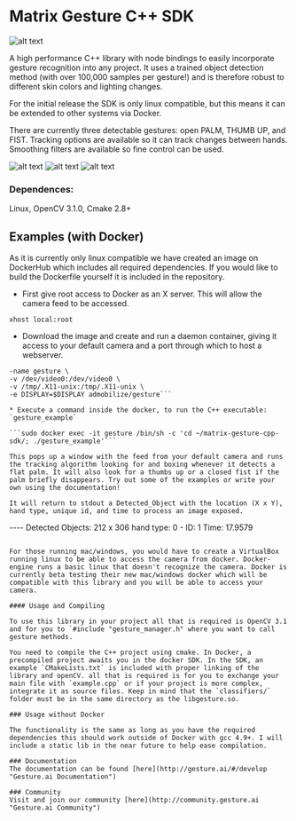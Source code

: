 # Matrix Gesture C++ SDK
![alt text](https://github.com/matrix-io/matrix-gesture-node-sdk/raw/master/examples/logo.png "Gesture.ai Logo")

A high performance C++ library with node bindings to easily incorporate gesture recognition into any project. It uses a trained object detection method (with over 100,000 samples per gesture!) and is therefore robust to different skin colors and lighting changes. 

For the initial release the SDK is only linux compatible, but this means it can be extended to other systems via Docker.

There are currently three detectable gestures: open PALM, THUMB UP, and FIST. Tracking options are available so it can track changes between hands. Smoothing filters are available so fine control can be used.

![alt text](https://github.com/matrix-io/matrix-gesture-node-sdk/raw/master/examples/palm.jpg "Palm")
![alt text](https://github.com/matrix-io/matrix-gesture-node-sdk/raw/master/examples/fist.jpg "Fist")
![alt text](https://github.com/matrix-io/matrix-gesture-node-sdk/raw/master/examples/thumb_up.jpg "Thumb Up")

### Dependences:
Linux, 
OpenCV 3.1.0, 
Cmake 2.8+

## Examples (with Docker)

As it is currently only linux compatible we have created an image on DockerHub which includes all required dependencies. If you would like to build the Dockerfile yourself it is included in the repository.

* First give root access to Docker as an X server. This will allow the camera feed to be accessed.

```xhost local:root```

* Download the image and create and run a daemon container, giving it access to your default camera and a port through which to host a webserver. 

```sudo docker run -itd -p 8080:8080 -p 3000:3000 --privileged \
-name gesture \
-v /dev/video0:/dev/video0 \
-v /tmp/.X11-unix:/tmp/.X11-unix \
-e DISPLAY=$DISPLAY admobilize/gesture```

* Execute a command inside the docker, to run the C++ executable: `gesture_example`

```sudo docker exec -it gesture /bin/sh -c 'cd ~/matrix-gesture-cpp-sdk/; ./gesture_example'```

This pops up a window with the feed from your default camera and runs the tracking algorithm looking for and boxing whenever it detects a flat palm. It will also look for a thumbs up or a closed fist if the palm briefly disappears. Try out some of the examples or write your own using the documentation!

It will return to stdout a Detected_Object with the location (X x Y), hand type, unique id, and time to process an image exposed.

```
---- Detected Objects: 
212 x 306
hand type: 0 - ID: 1
Time: 17.9579
```

For those running mac/windows, you would have to create a VirtualBox running linux to be able to access the camera from docker. Docker-engine runs a basic linux that doesn't recognize the camera. Docker is currently beta testing their new mac/windows docker which will be compatible with this library and you will be able to access your camera. 

#### Usage and Compiling

To use this library in your project all that is required is OpenCV 3.1 and for you to `#include "gesture_manager.h" where you want to call gesture methods.

You need to compile the C++ project using cmake. In Docker, a precompiled project awaits you in the docker SDK. In the SDK, an example `CMakeLists.txt` is included with proper linking of the library and openCV. all that is required is for you to exchange your main file with `example.cpp` or if your project is more complex, integrate it as source files. Keep in mind that the `classifiers/` folder must be in the same directory as the libgesture.so.

### Usage without Docker

The functionality is the same as long as you have the required dependencies this should work outside of Docker with gcc 4.9+. I will include a static lib in the near future to help ease compilation.

### Documentation
The documentation can be found [here](http://gesture.ai/#/develop "Gesture.ai Documentation")

### Community
Visit and join our community [here](http://community.gesture.ai "Gesture.ai Community")
